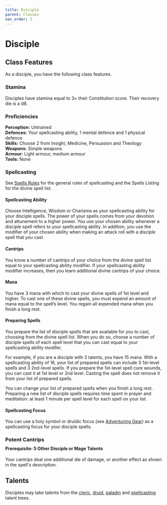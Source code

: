 ```yaml
---
title: Disciple
parent: Classes
nav_order: 3
---
```


# Disciple

## Class Features
As a disciple, you have the following class features.

### Stamina
Disciples have stamina equal to 3× their Constitution score. Their recovery die is a d8.

### Proficiencies
**Perception:** Untrained<br>
**Defences:** Your spellcasting ability, 1 mental defence and 1 physical defence<br>
**Skills:** Choose 2 from Insight, Medicine, Persuasion and Theology<br>
**Weapons:** Simple weapons<br>
**Armour:** Light armour, medium armour<br>
**Tools:** None

### Spellcasting
See [Spells Rules](https://stormchaserroleplaying.com/stormchaserRPG/Spellcasting/) for the general rules of spellcasting and the Spells Listing for the divine spell list.

#### Spellcasting Ability
Choose Intelligence, Wisdom or Charisma as your spellcasting ability for your disciple spells. The power of your spells comes from your devotion and attunement to a higher power. You use your chosen ability whenever a disciple spell refers to your spellcasting ability. In addition, you use the modifier of your chosen ability when making an attack roll with a disciple spell that you cast.

#### Cantrips
You know a number of cantrips of your choice from the divine spell list equal to your spellcasting ability modifier. If your spellcasting ability modifier increases, then you learn additional divine cantrips of your choice.

#### Mana
You have 3 mana with which to cast your divine spells of 1st level and higher. To cast one of these divine spells, you must expend an amount of mana equal to the spell’s level. You regain all expended mana when you finish a long rest.

#### Preparing Spells
You prepare the list of disciple spells that are available for you to cast, choosing from the divine spell list. When you do so, choose a number of disciple spells of each spell level that you can cast equal to your spellcasting ability modifer.

For example, if you are a disciple with 3 talents, you have 15 mana. With a spellcasting ability of 16, your list of prepared spells can include 3 1st-level spells and 3 2nd-level spells. If you prepare the 1st-level spell cure wounds, you can cast it at 1st level or 2nd level. Casting the spell does not remove it from your list of prepared spells.

You can change your list of prepared spells when you finish a long rest. Preparing a new list of disciple spells requires time spent in prayer and meditation: at least 1 minute per spell level for each spell on your list.

#### Spellcasting Focus
You can use a holy symbol or druidic focus (see [Adventuring Gear](https://stormchaserroleplaying.com/stormchaserRPG/Equipment/AdventuringGear/)) as a spellcasting focus for your disciple spells.

### Potent Cantrips

<div style="margin-top:-10px;"></div>

#### **Prerequisite:** 5 Other Disciple or Mage Talents
Your cantrips deal one additional die of damage, or another effect as shown in the spell's description.

## Talents
Disciples may take talents from the [cleric](https://stormchaserroleplaying.com/stormchaserRPG/Talents/Cleric/), [druid](https://stormchaserroleplaying.com/stormchaserRPG/Talents/Druid/), [paladin](https://stormchaserroleplaying.com/stormchaserRPG/Talents/Paladin/) and [spellcasting](https://stormchaserroleplaying.com/stormchaserRPG/Talents/Spellcasting/) talent trees.
